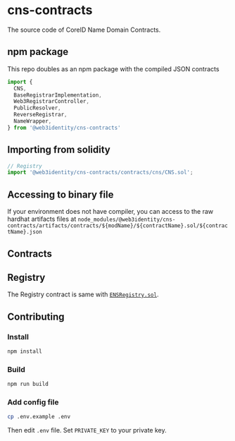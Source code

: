 # cns-contracts

The source code of CoreID Name Domain Contracts.

## npm package

This repo doubles as an npm package with the compiled JSON contracts

```js
import {
  CNS,
  BaseRegistrarImplementation,
  Web3RegistrarController,
  PublicResolver,
  ReverseRegistrar,
  NameWrapper,
} from '@web3identity/cns-contracts'
```

## Importing from solidity

```js
// Registry
import '@web3identity/cns-contracts/contracts/cns/CNS.sol';
```

## Accessing to binary file

If your environment does not have compiler, you can access to the raw hardhat artifacts files at `node_modules/@web3identity/cns-contracts/artifacts/contracts/${modName}/${contractName}.sol/${contractName}.json`

## Contracts

## Registry

The Registry contract is same with [`ENSRegistry.sol`](https://github.com/ensdomains/ens-contracts/tree/master/contracts/registry).

## Contributing

### Install

```bash
npm install
```

### Build

```bash
npm run build
```

### Add config file

```bash
cp .env.example .env
```

Then edit `.env` file. Set `PRIVATE_KEY` to your private key.
